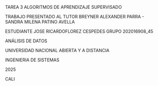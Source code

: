 TAREA 3 ALGORITMOS DE APRENDIZAJE SUPERVISADO

TRABAJO PRESENTADO AL TUTOR
BREYNER ALEXANDER PARRA -
SANDRA MILENA PATINO AVELLA

ESTUDIANTE 
JOSE RICARDOFLOREZ CESPEDES
GRUPO 202016908_45

ANÁLISIS DE DATOS

UNIVERSIDAD NACIONAL ABIERTA Y A DISTANCIA

INGENIERIA DE SISTEMAS 

2025

CALI
